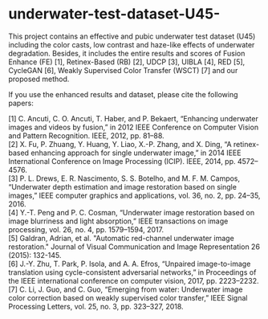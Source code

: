 # underwater-test-dataset-U45-
This project contains an effective and pubic underwater test dataset (U45) including the color casts, low contrast and haze-like effects of underwater degradation. Besides, it includes the entire results and scores of Fusion Enhance (FE) [1], Retinex-Based (RB) [2], UDCP [3], UIBLA [4], RED [5], CycleGAN [6], Weakly Supervised Color Transfer (WSCT) [7] and our proposed method.

If you use the enhanced results and dataset, please cite the following papers:

[1] C. Ancuti, C. O. Ancuti, T. Haber, and P. Bekaert, “Enhancing underwater images and videos by fusion,” in 2012 IEEE Conference on Computer Vision and Pattern Recognition. IEEE, 2012, pp. 81–88.  
[2] X. Fu, P. Zhuang, Y. Huang, Y. Liao, X.-P. Zhang, and X. Ding, “A retinex-based enhancing approach for single underwater image,” in 2014 IEEE International Conference on Image Processing (ICIP). IEEE, 2014, pp. 4572–4576.   
[3] P. L. Drews, E. R. Nascimento, S. S. Botelho, and M. F. M. Campos, “Underwater depth estimation and image restoration based on single images,” IEEE computer graphics and applications, vol. 36, no. 2, pp. 24–35, 2016.   
[4] Y.-T. Peng and P. C. Cosman, “Underwater image restoration based on image blurriness and light absorption,” IEEE transactions on image processing, vol. 26, no. 4, pp. 1579–1594, 2017.   
[5] Galdran, Adrian, et al. "Automatic red-channel underwater image restoration." Journal of Visual Communication and Image Representation 26 (2015): 132-145.  
[6] J.-Y. Zhu, T. Park, P. Isola, and A. A. Efros, “Unpaired image-to-image translation using cycle-consistent adversarial networks,” in Proceedings of the IEEE international conference on computer vision, 2017, pp. 2223–2232.   
[7] C. Li, J. Guo, and C. Guo, “Emerging from water: Underwater image color correction based on weakly supervised color transfer,” IEEE Signal Processing Letters, vol. 25, no. 3, pp. 323–327, 2018.
